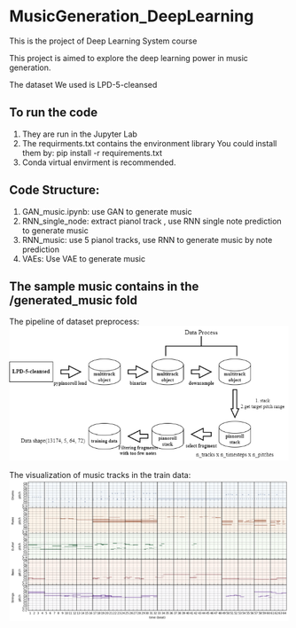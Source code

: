# MusicGeneration_DeepLearning
This is the project of Deep Learning System course

This project is aimed to explore the deep learning power in music generation.

The dataset We used is LPD-5-cleansed

## To run the code
1. They are run in the Jupyter Lab
2. The requirments.txt contains the environment library
   You could install them by: pip install -r requirements.txt
3. Conda virtual envirment is recommended.

## Code Structure:
1. GAN_music.ipynb: use GAN to generate music
2. RNN_single_node: extract pianol track , use RNN single note prediction to generate music
3. RNN_music: use 5 pianol tracks, use RNN to generate music by note prediction
4. VAEs: Use VAE to generate music


## The sample music contains in the /generated_music fold
The pipeline of dataset preprocess:![Image text](dataprocess.png)

The visualization of music tracks in the train data: ![Image text](trackvisualization.png)




